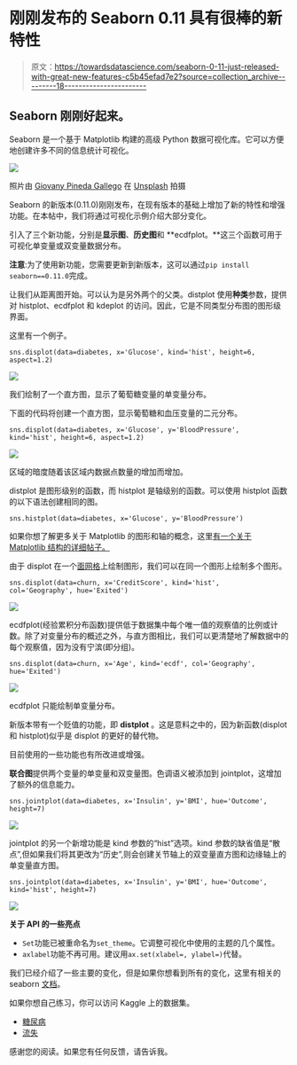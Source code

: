 # 刚刚发布的 Seaborn 0.11 具有很棒的新特性

> 原文：<https://towardsdatascience.com/seaborn-0-11-just-released-with-great-new-features-c5b45efad7e2?source=collection_archive---------18----------------------->

## Seaborn 刚刚好起来。

Seaborn 是一个基于 Matplotlib 构建的高级 Python 数据可视化库。它可以方便地创建许多不同的信息统计可视化。

![](img/8a35032771a82d7ad5ce12ab6f496a4b.png)

照片由 [Giovany Pineda Gallego](https://unsplash.com/@giovanypg?utm_source=unsplash&utm_medium=referral&utm_content=creditCopyText) 在 [Unsplash](https://unsplash.com/s/photos/view?utm_source=unsplash&utm_medium=referral&utm_content=creditCopyText) 拍摄

Seaborn 的新版本(0.11.0)刚刚发布，在现有版本的基础上增加了新的特性和增强功能。在本帖中，我们将通过可视化示例介绍大部分变化。

引入了三个新功能，分别是**显示图**、**历史图**和 **ecdfplot。**这三个函数可用于可视化单变量或双变量数据分布。

**注意**:为了使用新功能，您需要更新到新版本，这可以通过`pip install seaborn==0.11.0`完成。

让我们从距离图开始。可以认为是另外两个的父类。distplot 使用**种类**参数，提供对 histplot、ecdfplot 和 kdeplot 的访问。因此，它是不同类型分布图的图形级界面。

这里有一个例子。

```
sns.displot(data=diabetes, x='Glucose', kind='hist', height=6, aspect=1.2)
```

![](img/fa47137e1c72bde840fc15c8874303d8.png)

我们绘制了一个直方图，显示了葡萄糖变量的单变量分布。

下面的代码将创建一个直方图，显示葡萄糖和血压变量的二元分布。

```
sns.displot(data=diabetes, x='Glucose', y='BloodPressure',
kind='hist', height=6, aspect=1.2)
```

![](img/a66bc0d89d24a2701fd14d3bc0a8f443.png)

区域的暗度随着该区域内数据点数量的增加而增加。

distplot 是图形级别的函数，而 histplot 是轴级别的函数。可以使用 histplot 函数的以下语法创建相同的图。

```
sns.histplot(data=diabetes, x='Glucose', y='BloodPressure')
```

如果你想了解更多关于 Matplotlib 的图形和轴的概念，这里[有一个关于 Matplotlib 结构的详细帖子。](/understanding-the-structure-of-matplotlib-23b97f507fac)

由于 displot 在一个[面网格](/seaborn-facetgrid-taking-subplots-further-15ee7af54e44)上绘制图形，我们可以在同一个图形上绘制多个图形。

```
sns.displot(data=churn, x='CreditScore', kind='hist',
col='Geography', hue='Exited')
```

![](img/266c7f251d0bf3da2e1786930ff8aa61.png)

ecdfplot(经验累积分布函数)提供低于数据集中每个唯一值的观察值的比例或计数。除了对变量分布的概述之外，与直方图相比，我们可以更清楚地了解数据中的每个观察值，因为没有宁滨(即分组)。

```
sns.displot(data=churn, x='Age', kind='ecdf', col='Geography', hue='Exited')
```

![](img/1ecdeff1498d87e4a2ffd3eaa468483e.png)

ecdfplot 只能绘制单变量分布。

新版本带有一个贬值的功能，即 **distplot** 。这是意料之中的，因为新函数(displot 和 histplot)似乎是 displot 的更好的替代物。

目前使用的一些功能也有所改进或增强。

**联合图**提供两个变量的单变量和双变量图。色调语义被添加到 jointplot，这增加了额外的信息能力。

```
sns.jointplot(data=diabetes, x='Insulin', y='BMI', hue='Outcome',
height=7)
```

![](img/3a138467ef1059c5f81a2b1fd1e1b3b5.png)

jointplot 的另一个新增功能是 kind 参数的“hist”选项。kind 参数的缺省值是“散点”,但如果我们将其更改为“历史”,则会创建关节轴上的双变量直方图和边缘轴上的单变量直方图。

```
sns.jointplot(data=diabetes, x='Insulin', y='BMI', hue='Outcome',
kind='hist', height=7)
```

![](img/28da41b5a478d887271b9465ca061b0b.png)

**关于 API 的一些亮点**

*   `Set`功能已被重命名为`set_theme`。它调整可视化中使用的主题的几个属性。
*   `axlabel`功能不再可用。建议用`ax.set(xlabel=, ylabel=)`代替。

我们已经介绍了一些主要的变化，但是如果你想看到所有的变化，这里有相关的 seaborn [文档](https://seaborn.pydata.org/whatsnew.html)。

如果你想自己练习，你可以访问 Kaggle 上的数据集。

*   [糖尿病](https://www.kaggle.com/uciml/pima-indians-diabetes-database)
*   [流失](https://www.kaggle.com/sonalidasgupta95/churn-prediction-of-bank-customers)

感谢您的阅读。如果您有任何反馈，请告诉我。
